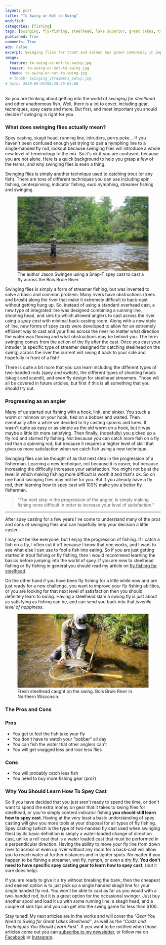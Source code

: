 ```yaml
---
layout: post
title: "To Swing or Not to Swing"
modified:
categories: [fishing]
tags: [swinging, fly-fishing, steelhead, lake superior, great lakes, trout, techniques, tips]
published: True
comments: True
ads: False
excerpt: Swinging flies for trout and salmon has grown immensely in popularity in the last few years, but is it right for you?
image:
  feature: to-swing-or-not-to-swing.jpg
  teaser: to-swing-or-not-to-swing.jpg
  thumb: to-swing-or-not-to-swing.jpg
  # thumb: Swinging_Streamers_Setup.jpg
# date: 2020-09-05T08:38:35-05:00
---
```


So you are thinking about getting into the world of *swinging for steelhead* and other anadromous fish. Well, there is a lot to cover, including gear, techniques, spey casts and more. But first, and most important you should decide if swinging is right for you.

### What does swinging flies actually mean?

Spey casting, skagit head, running line, intruders, perry poke... If you haven't been confused enough yet trying to pair a nymphing line to a single-handed fly rod, lookout because swinging flies will introduce a whole new level of terminology to the mix. So it's ok if you are confused, because you are not alone. Here is a quick background to help you grasp a few of the terms, and why swinging flies is even a thing.

Swinging flies is simply another technique used to catching trout (or any fish). There are tons of different techniques you can use including spin fishing, centerpinning, indicator fishing, euro nymphing, streamer fishing and swinging.

<figure>
<img title="" src="/images/spey-casting2.jpg">
<figcaption>The author Jason Swingen using a Snap-T spey cast to cast a fly across the Bois Brule River.</figcaption>
</figure>

Swinging flies is simply a form of streamer fishing, but was invented to solve a basic and common problem. Many rivers have obstructions (trees and brush) along the river that make it extremely difficult to back-cast without getting hung up. So, instead of using a standard overhead cast, a new type of integrated line was designed combining a running line, shooting head, and sink tip which allowed anglers to cast across the river using a *spey cast* with minimal back-casting room. Along with a new style of line, new forms of spey casts were developed to allow for an extremely efficient way to cast and your flies across the river no matter what direction the water was flowing and what obstructions may be behind you. The term swinging comes from the action of the fly after the cast. Once you cast your intruder (a specific type of streamer designed for catching steelhead on the swing) across the river the current will swing it back to your side and hopefully in front of a fish!

There is quite a bit more that you can learn including the different types of two-handed rods (spey and switch), the different types of shooting heads (skagit and scandi), and even fly design for steelhead streamers. Those will all be covered in future articles, but first if this is all something that you should try out.

### Progressing as an angler

Many of us started out fishing with a hook, link, and sinker. You stuck a worm or minnow on your hook, tied on a bobber and waited. Then eventually after a while we decided to try casting spoons and lures. It wasn't quite as easy or as simple as the old worm on a hook, but it was maybe a little bit more satisfying. Then finally, (hopefully) you picked up a fly rod and started fly fishing. Not because you can catch more fish on a fly rod than a spinning rod, but because it requires a higher level of skill that gives us more satisfaction when we catch fish using a new technique.

Swinging flies can be thought of as that next step in the progression of a fisherman. Learning a new technique, not because it is easier, but because increasing the difficulty increases your satisfaction. You might not be at the level in which making fishing more difficult is worth it and that's ok. So on one hand swinging flies may not be for you. But if you already have a fly rod, then learning how to spey cast will 100% make you a better fly fisherman.

> "The next step in the progression of the angler, is simply making fishing more difficult in order to increase your level of satisfaction."

-----

After spey casting for a few years I've come to understand many of the pros and cons of swinging flies and can hopefully help your decision a little easier.

I may not be like everyone, but I enjoy the progression of fishing. If I catch a fish on a fly, I often cut it off because I know that one works, and I want to see what else I can use to fool a fish into eating. So if you are just getting started in trout fishing or fly fishing, then I would recommend learning the basics before jumping into the world of spey. If you are new to steelhead fishing or fly fishing in general you should read my article on <a href="/fishing/steelhead-techniques/">fly fishing for steelhead</a>.

On the other hand if you have been fly fishing for a little while now and are just ready for a new challenge, you want to improve your fly fishing abilities, or you are looking for that next level of satisfaction then you should definitely learn to swing.  Having a steelhead slam a swung fly is just about as satisfying as fishing can be, and can send you back into that *juvenile level of happiness*.

<figure>
<img title="Steelhead on the swing" src="/images/Steelhead-on-the-swing.jpg">
<figcaption>Fresh steelhead caught on the swing. Bois Brule River in Northern Wisconsin.</figcaption>
</figure>

### The Pros and Cons

### Pros
  - You get to feel the fish take your fly
  - You don't have to watch your "bobber" all day
  - You can fish the water that other anglers can't
  - You will get snagged less and lose less flies

### Cons
  - You will probably catch less fish
  - You need to buy more fishing gear (pro?)

###  Why You Should Learn How To Spey Cast

So if you have decided that you just aren't ready to spend the time, or don't want to spend the extra money on gear that it takes to swing flies for steelhead, or you're simply content indicator fishing **you should still learn how to spey cast**. Having at the very least a basic understanding of spey casting will give you more tools at your disposal for all types of fly fishing. Spey casting (which is the type of two-handed fly cast used when swinging flies) by its basic definition is simply a water-loaded change of direction cast, unlike a roll cast that is a water loaded cast that must be performed in a perpendicular direction. Having the ability to move your fly line from down river to across or even up river without any room for a back-cast will allow you to reach water at further distances and in tighter spots. No matter if you happen to be fishing a streamer, wet fly, nymph, or even a dry fly. <b>You don't need to have specific spey casting gear to learn how to spey cast</b>, (but it sure does help).

If you are ready to give it a try without breaking the bank, then the cheapest and easiest option is to just pick up a single handed skagit line for your single handed fly rod. You won't be able to cast as far as you would with a two-handed rod, but it is a great option for the occasional swinger. Just buy another spool and load it up with some running line, a skagit head, and a couple of sink tips and you can get into the swing game for less than $100.

Stay tuned! My next articles are in the works and will cover the *"Gear You Need to Swing for Great Lakes Steelhead"*, as well as the *"Casts and Techniques You Should Learn First"*. If you want to be notified when those articles come out you can <a target="_blank" rel="noreferrer" href="https://js-outdoors.us10.list-manage.com/subscribe?u=efa345295a4bec98a9f444665&id=755a6c3221">subscribe to my newsletter</a>, or follow me on <a target="_blank" rel="noreferrer" href="https://www.facebook.com/JasonSwingenOutdoors/">Facebook</a> or <a target="_blank" rel="noreferrer" href="https://www.instagram.com/jasonswingen/">Instagram</a>.

<!-- <figure>
  <img title="" src="/images/spey-cast2.gif">
  <figcaption></figcaption>
</figure> -->
